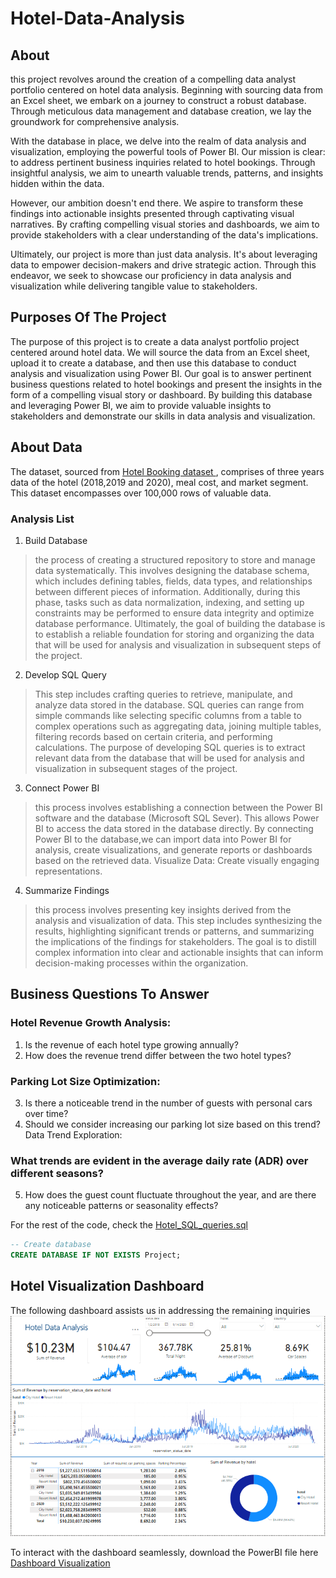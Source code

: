 # Hotel-Data-Analysis
## About
this project revolves around the creation of a compelling data analyst portfolio centered on hotel data analysis. Beginning with sourcing data from an Excel sheet, we embark on a journey to construct a robust database. Through meticulous data management and database creation, we lay the groundwork for comprehensive analysis.

With the database in place, we delve into the realm of data analysis and visualization, employing the powerful tools of Power BI. Our mission is clear: to address pertinent business inquiries related to hotel bookings. Through insightful analysis, we aim to unearth valuable trends, patterns, and insights hidden within the data.

However, our ambition doesn't end there. We aspire to transform these findings into actionable insights presented through captivating visual narratives. By crafting compelling visual stories and dashboards, we aim to provide stakeholders with a clear understanding of the data's implications.

Ultimately, our project is more than just data analysis. It's about leveraging data to empower decision-makers and drive strategic action. Through this endeavor, we seek to showcase our proficiency in data analysis and visualization while delivering tangible value to stakeholders.

## Purposes Of The Project
The purpose of this project is to create a data analyst portfolio project centered around hotel data. We will source the data from an Excel sheet, upload it to create a database, and then use this database to conduct analysis and visualization using Power BI. Our goal is to answer pertinent business questions related to hotel bookings and present the insights in the form of a compelling visual story or dashboard. By building this database and leveraging Power BI, we aim to provide valuable insights to stakeholders and demonstrate our skills in data analysis and visualization.

## About Data
The dataset, sourced from [Hotel Booking dataset ](https://absentdata.com/wp-content/uploads/2021/05/hotel_revenue_historical_full-2.xlsx), comprises of three years data of the hotel (2018,2019 and 2020), meal cost, and market segment. This dataset encompasses over 100,000 rows of valuable data.

### Analysis List

1. Build Database
 >  the process of creating a structured repository to store and manage data systematically. This involves designing the database schema, which includes defining tables, fields, data types, and relationships between different pieces of information. Additionally, during this phase, tasks such as data normalization, indexing, and setting up constraints may be performed to ensure data integrity and optimize database performance. Ultimately, the goal of building the database is to establish a reliable foundation for storing and organizing the data that will be used for analysis and visualization in subsequent steps of the project.

2. Develop SQL Query
> This step includes crafting queries to retrieve, manipulate, and analyze data stored in the database. SQL queries can range from simple commands like selecting specific columns from a table to complex operations such as aggregating data, joining multiple tables, filtering records based on certain criteria, and performing calculations. The purpose of developing SQL queries is to extract relevant data from the database that will be used for analysis and visualization in subsequent stages of the project.

3. Connect Power BI
> this process involves establishing a connection between the Power BI software and the database (Microsoft SQL Sever). This  allows Power BI to access the data stored in the database directly. By connecting Power BI to the database,we can import data into Power BI for analysis, create visualizations, and generate reports or dashboards based on the retrieved data.
Visualize Data: Create visually engaging representations.

4. Summarize Findings
> this process involves presenting key insights derived from the analysis and visualization of data. This step includes synthesizing the results, highlighting significant trends or patterns, and summarizing the implications of the findings for stakeholders. The goal is to distill complex information into clear and actionable insights that can inform decision-making processes within the organization.

## Business Questions To Answer
### Hotel Revenue Growth Analysis:

1. Is the revenue of each hotel type growing annually?
2. How does the revenue trend differ between the two hotel types?

### Parking Lot Size Optimization:

3. Is there a noticeable trend in the number of guests with personal cars over time?
4. Should we consider increasing our parking lot size based on this trend?
Data Trend Exploration:

### What trends are evident in the average daily rate (ADR) over different seasons?

5. How does the guest count fluctuate throughout the year, and are there any noticeable patterns or seasonality effects?


For the rest of the code, check the [Hotel_SQL_queries.sql](https://github.com/Jamaderibigbe/Hotel-Data-Analysis/blob/main/hotel%20Data%20Query.sql)

```sql
-- Create database
CREATE DATABASE IF NOT EXISTS Project;
```
## Hotel Visualization Dashboard

The following dashboard assists us in addressing the remaining inquiries
![Hotel Dashboard](https://github.com/Jamaderibigbe/Hotel-Data-Analysis/blob/main/hotel%20dashboard%20pic.PNG)

To interact with the dashboard seamlessly, download the PowerBI file here [Dashboard Visualization](https://github.com/Jamaderibigbe/Hotel-Data-Analysis/blob/main/hotel%20visualization.pbix)


